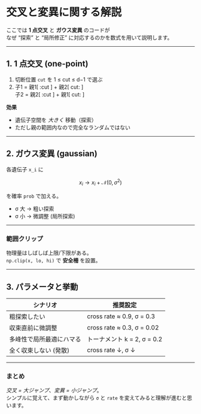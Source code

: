 # 交叉と変異に関する解説

ここでは **1 点交叉** と **ガウス変異** のコードが  
なぜ “探索” と “局所修正” に対応するのかを数式を用いて説明します。

---

## 1. 1 点交叉 (one-point)

<!-- ![one-point](docs/img/one_point.svg) -->

1. 切断位置 `cut` を 1 ≤ cut ≤ d−1 で選ぶ  
2. 子1 = 親1\[ :cut ] + 親2\[ cut: ]  
   子2 = 親2\[ :cut ] + 親1\[ cut: ]

**効果**  
- 遺伝子空間を *大きく* 移動（探索）  
- ただし親の範囲内なので完全なランダムではない

---

## 2. ガウス変異 (gaussian)

各遺伝子 `x_i` に
```math
x_i \to x_i + \mathcal{N}(0, \sigma^2)
```
を確率 `prob` で加える。

- σ 大 → 粗い探索  
- σ 小 → 微調整 (局所探索)

---

### 範囲クリップ

物理量はしばしば上限/下限がある。  
`np.clip(x, lo, hi)` で **安全柵** を設置。

---

## 3. パラメータと挙動

| シナリオ                | 推奨設定              |
|-------------------------|-----------------------|
| 粗探索したい              | cross rate ≈ 0.9, σ = 0.3 |
| 収束直前に微調整           | cross rate ≈ 0.3, σ = 0.02 |
| 多峰性で局所最適にハマる      | トーナメント k = 2, σ = 0.2 |
| 全く収束しない (発散)       | cross rate ↓, σ ↓        |

---

### まとめ

*交叉 = 大ジャンプ*、*変異 = 小ジャンプ*。  
シンプルに覚えて、まず動かしながら `σ` と `rate` を変えてみると理解が進むと思います。